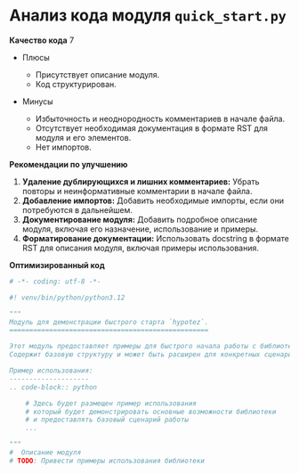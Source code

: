 # Анализ кода модуля `quick_start.py`

**Качество кода**
7
-  Плюсы
    - Присутствует описание модуля.
    - Код структурирован.

- Минусы
    - Избыточность и неоднородность комментариев в начале файла.
    - Отсутствует необходимая документация в формате RST для модуля и его элементов.
    - Нет импортов.

**Рекомендации по улучшению**

1.  **Удаление дублирующихся и лишних комментариев:** Убрать повторы и неинформативные комментарии в начале файла.
2.  **Добавление импортов:** Добавить необходимые импорты, если они потребуются в дальнейшем.
3.  **Документирование модуля:** Добавить подробное описание модуля, включая его назначение, использование и примеры.
4.  **Форматирование документации:** Использовать docstring в формате RST для описания модуля, включая примеры использования.

**Оптимизированный код**

```python
# -*- coding: utf-8 -*-

#! venv/bin/python/python3.12

"""
Модуль для демонстрации быстрого старта `hypotez`.
==================================================

Этот модуль предоставляет примеры для быстрого начала работы с библиотекой `hypotez`.
Содержит базовую структуру и может быть расширен для конкретных сценариев использования.

Пример использования:
--------------------
.. code-block:: python

    # Здесь будет размещен пример использования
    # который будет демонстрировать основные возможности библиотеки
    # и предоставлять базовый сценарий работы
    ...

"""
#  Описание модуля
# TODO: Привести примеры использования библиотеки
```